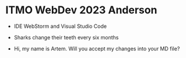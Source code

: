 # ITMO WebDev 2023 Anderson

- IDE WebStorm and Visual Studio Code

- Sharks change their teeth every six months

- Hi, my name is Artem. Will you accept my changes into your MD file?